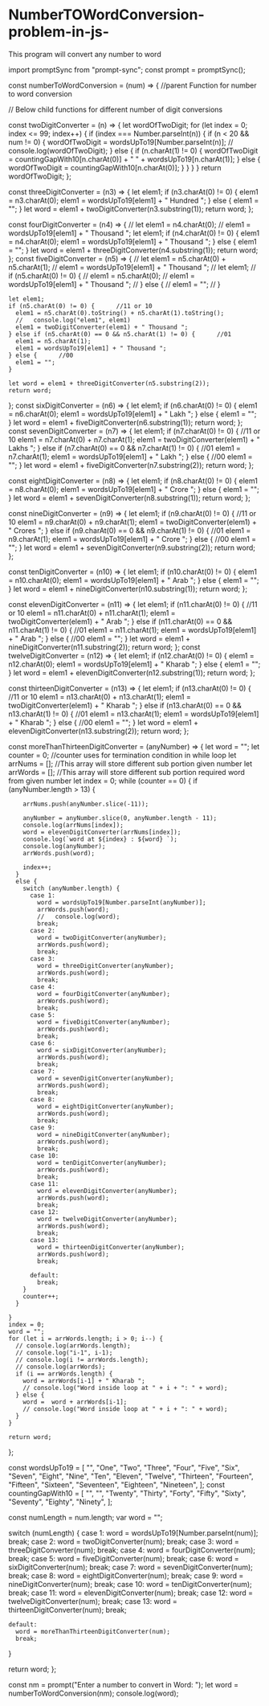 # NumberTOWordConversion-problem-in-js-
This program will convert any number to word


import promptSync from "prompt-sync";
const prompt = promptSync();

const numberToWordConversion = (num) => {                         //parent Function for number to word conversion

  // Below child functions for different number of digit conversions

  const twoDigitConverter = (n) => {
    let wordOfTwoDigit;
    for (let index = 0; index <= 99; index++) {
      if (index === Number.parseInt(n)) {
        if (n < 20 && num != 0) {
          wordOfTwoDigit = wordsUpTo19[Number.parseInt(n)];
          // console.log(wordOfTwoDigit);
        } else {
          if (n.charAt(1) != 0) {
            wordOfTwoDigit =
              countingGapWith10[n.charAt(0)] + " " + wordsUpTo19[n.charAt(1)];
          } else {
            wordOfTwoDigit = countingGapWith10[n.charAt(0)];
          }
        }
      }
    }
    return wordOfTwoDigit;
  };

  const threeDigitConverter = (n3) => {
    let elem1;
    if (n3.charAt(0) != 0) {
      elem1 = n3.charAt(0);
      elem1 = wordsUpTo19[elem1] + " Hundred ";
    } else {
      elem1 = "";
    }
    let word = elem1 + twoDigitConverter(n3.substring(1));
    return word;
  };

  const fourDigitConverter = (n4) => {
    //   let elem1 = n4.charAt(0);
    //   elem1 = wordsUpTo19[elem1] + " Thousand ";
    let elem1;
    if (n4.charAt(0) != 0) {
      elem1 = n4.charAt(0);
      elem1 = wordsUpTo19[elem1] + " Thousand ";
    } else {
      elem1 = "";
    }
    let word = elem1 + threeDigitConverter(n4.substring(1));
    return word;
  };
  const fiveDigitConverter = (n5) => {
    //   let elem1 = n5.charAt(0) + n5.charAt(1);
    //   elem1 = wordsUpTo19[elem1] + " Thousand ";
    // let elem1;
    // if (n5.charAt(0) != 0) {
    //   elem1 = n5.charAt(0);
    //   elem1 = wordsUpTo19[elem1] + " Thousand ";
    // } else {
    //   elem1 = "";
    // }

    let elem1;
    if (n5.charAt(0) != 0) {      //11 or 10
      elem1 = n5.charAt(0).toString() + n5.charAt(1).toString();
      //   console.log("elem1", elem1)
      elem1 = twoDigitConverter(elem1) + " Thousand ";
    } else if (n5.charAt(0) == 0 && n5.charAt(1) != 0) {      //01
      elem1 = n5.charAt(1);
      elem1 = wordsUpTo19[elem1] + " Thousand ";
    } else {      //00
      elem1 = "";
    }

    let word = elem1 + threeDigitConverter(n5.substring(2));
    return word;
  };
  const sixDigitConverter = (n6) => {
    let elem1;
    if (n6.charAt(0) != 0) {
      elem1 = n6.charAt(0);
      elem1 = wordsUpTo19[elem1] + " Lakh ";
    } else {
      elem1 = "";
    }
    let word = elem1 + fiveDigitConverter(n6.substring(1));
    return word;
  };
  const sevenDigitConverter = (n7) => {
    let elem1;
    if (n7.charAt(0) != 0) {      //11 or 10
      elem1 = n7.charAt(0) + n7.charAt(1);
      elem1 = twoDigitConverter(elem1) + " Lakhs ";
    } else if (n7.charAt(0) == 0 && n7.charAt(1) != 0) {      //01
      elem1 = n7.charAt(1);
      elem1 = wordsUpTo19[elem1] + " Lakh ";
    } else {      //00
      elem1 = "";
    }
    let word = elem1 + fiveDigitConverter(n7.substring(2));
    return word;
  };

  const eightDigitConverter = (n8) => {
    let elem1;
    if (n8.charAt(0) != 0) {
      elem1 = n8.charAt(0);
      elem1 = wordsUpTo19[elem1] + " Crore ";
    } else {
      elem1 = "";
    }
    let word = elem1 + sevenDigitConverter(n8.substring(1));
    return word;
  };

  const nineDigitConverter = (n9) => {
    let elem1;
    if (n9.charAt(0) != 0) {      //11 or 10
      elem1 = n9.charAt(0) + n9.charAt(1);
      elem1 = twoDigitConverter(elem1) + " Crores ";
    } else if (n9.charAt(0) == 0 && n9.charAt(1) != 0) {      //01
      elem1 = n9.charAt(1);
      elem1 = wordsUpTo19[elem1] + " Crore ";
    } else {      //00
      elem1 = "";
    }
    let word = elem1 + sevenDigitConverter(n9.substring(2));
    return word;
  };

  const tenDigitConverter = (n10) => {
    let elem1;
    if (n10.charAt(0) != 0) {
      elem1 = n10.charAt(0);
      elem1 = wordsUpTo19[elem1] + " Arab ";
    } else {
      elem1 = "";
    }
    let word = elem1 + nineDigitConverter(n10.substring(1));
    return word;
  };

  const elevenDigitConverter = (n11) => {
    let elem1;
    if (n11.charAt(0) != 0) {      //11 or 10
      elem1 = n11.charAt(0) + n11.charAt(1);
      elem1 = twoDigitConverter(elem1) + " Arab ";
    } else if (n11.charAt(0) == 0 && n11.charAt(1) != 0) {      //01
      elem1 = n11.charAt(1);
      elem1 = wordsUpTo19[elem1] + " Arab ";
    } else {      //00
      elem1 = "";
    }
    let word = elem1 + nineDigitConverter(n11.substring(2));
    return word;
  };
  const twelveDigitConverter = (n12) => {
    let elem1;
    if (n12.charAt(0) != 0) {
      elem1 = n12.charAt(0);
      elem1 = wordsUpTo19[elem1] + " Kharab  ";
    } else {
      elem1 = "";
    }
    let word = elem1 + elevenDigitConverter(n12.substring(1));
    return word;
  };

  const thirteenDigitConverter = (n13) => {
    let elem1;
    if (n13.charAt(0) != 0) {      //11 or 10
      elem1 = n13.charAt(0) + n13.charAt(1);
      elem1 = twoDigitConverter(elem1) + " Kharab ";
    } else if (n13.charAt(0) == 0 && n13.charAt(1) != 0) {      //01
      elem1 = n13.charAt(1);
      elem1 = wordsUpTo19[elem1] + " Kharab ";
    } else {      //00
      elem1 = "";
    }
    let word = elem1 + elevenDigitConverter(n13.substring(2));
    return word;
  };

  const moreThanThirteenDigitConverter = (anyNumber) => {
    let word = "";
    let counter = 0;    //counter uses for termination condition in while loop
    let arrNums = [];   //This array will store different sub portion given number
    let arrWords = [];  //This array will store different sub portion required word from given number
    let index = 0;
    while (counter == 0) {
      if (anyNumber.length > 13) {

        arrNums.push(anyNumber.slice(-11));  

        anyNumber = anyNumber.slice(0, anyNumber.length - 11);
        console.log(arrNums[index]);
        word = elevenDigitConverter(arrNums[index]);
        console.log(`word at ${index} : ${word} `);
        console.log(anyNumber);
        arrWords.push(word);

        index++;
      } 
      else {
        switch (anyNumber.length) {
          case 1:
            word = wordsUpTo19[Number.parseInt(anyNumber)];
            arrWords.push(word);
            //   console.log(word);
            break;
          case 2:
            word = twoDigitConverter(anyNumber);
            arrWords.push(word);
            break;
          case 3:
            word = threeDigitConverter(anyNumber);
            arrWords.push(word);
            break;
          case 4:
            word = fourDigitConverter(anyNumber);
            arrWords.push(word);
            break;
          case 5:
            word = fiveDigitConverter(anyNumber);
            arrWords.push(word);
            break;
          case 6:
            word = sixDigitConverter(anyNumber);
            arrWords.push(word);
            break;
          case 7:
            word = sevenDigitConverter(anyNumber);
            arrWords.push(word);
            break;
          case 8:
            word = eightDigitConverter(anyNumber);
            arrWords.push(word);
            break;
          case 9:
            word = nineDigitConverter(anyNumber);
            arrWords.push(word);
            break;
          case 10:
            word = tenDigitConverter(anyNumber);
            arrWords.push(word);
            break;
          case 11:
            word = elevenDigitConverter(anyNumber);
            arrWords.push(word);
            break;
          case 12:
            word = twelveDigitConverter(anyNumber);
            arrWords.push(word);
            break;
          case 13:
            word = thirteenDigitConverter(anyNumber);
            arrWords.push(word);
            break;

          default:
            break;
        }
        counter++;
      }
      
    }
    index = 0;
    word = "";
    for (let i = arrWords.length; i > 0; i--) {
      // console.log(arrWords.length);
      // console.log("i-1", i-1);
      // console.log(i != arrWords.length);
      // console.log(arrWords);
      if (i == arrWords.length) {
        word = arrWords[i-1] + " Kharab ";
        // console.log("Word inside loop at " + i + ": " + word);
      } else {
        word =  word + arrWords[i-1];
        // console.log("Word inside loop at " + i + ": " + word);
      }
    }

    return word;
  };

  const wordsUpTo19 = [
    "",
    "One",
    "Two",
    "Three",
    "Four",
    "Five",
    "Six",
    "Seven",
    "Eight",
    "Nine",
    "Ten",
    "Eleven",
    "Twelve",
    "Thirteen",
    "Fourteen",
    "Fifteen",
    "Sixteen",
    "Seventeen",
    "Eighteen",
    "Nineteen",
  ];
  const countingGapWith10 = [
    "",
    "",
    "Twenty",
    "Thirty",
    "Forty",
    "Fifty",
    "Sixty",
    "Seventy",
    "Eighty",
    "Ninety",
  ];

  const numLength = num.length;
  var word = "";

  switch (numLength) {
    case 1:
      word = wordsUpTo19[Number.parseInt(num)];
      break;
    case 2:
      word = twoDigitConverter(num);
      break;
    case 3:
      word = threeDigitConverter(num);
      break;
    case 4:
      word = fourDigitConverter(num);
      break;
    case 5:
      word = fiveDigitConverter(num);
      break;
    case 6:
      word = sixDigitConverter(num);
      break;
    case 7:
      word = sevenDigitConverter(num);
      break;
    case 8:
      word = eightDigitConverter(num);
      break;
    case 9:
      word = nineDigitConverter(num);
      break;
    case 10:
      word = tenDigitConverter(num);
      break;
    case 11:
      word = elevenDigitConverter(num);
      break;
    case 12:
      word = twelveDigitConverter(num);
      break;
    case 13:
      word = thirteenDigitConverter(num);
      break;

    default:
      word = moreThanThirteenDigitConverter(num);
      break;
  }

  return word;
};

const nm = prompt("Enter a number to convert in Word: ");
let word = numberToWordConversion(nm);
console.log(word);


